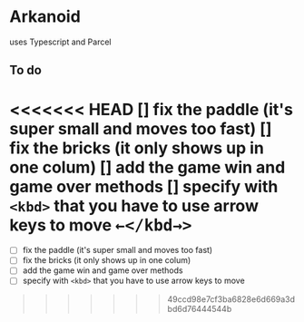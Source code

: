 # Arkanoid

uses Typescript and Parcel

## To do

<<<<<<< HEAD
[] fix the paddle (it's super small and moves too fast)
[] fix the bricks (it only shows up in one colum)
[] add the game win and game over methods
[] specify with `<kbd>` that you have to use arrow keys to move
<kbd>&larr;</kbd<kbd>&rarr;</kbd>>
=======
* [ ] fix the paddle (it's super small and moves too fast)
* [ ] fix the bricks (it only shows up in one colum)
* [ ] add the game win and game over methods
* [ ] specify with `<kbd>` that you have to use arrow keys to move
>>>>>>> 49ccd98e7cf3ba6828e6d669a3dbd6d76444544b
